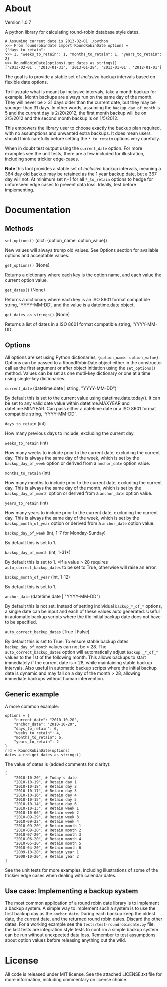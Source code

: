 About
================================================================================

Version 1.0.7

A python library for calculating round-robin database style dates.

 	# Assuming current date is 2013-02-01 ./python
	>>> From roundrobindate import RoundRobinDate options = {"days_to_retain":
	>>> 1, "weeks_to_retain": 1, "months_to_retain": 1, "years_to_retain": 2}
	>>> RoundRobinDate(options).get_dates_as_strings()
	['2013-02-01', '2013-01-31', '2013-01-28', '2013-01-01', '2012-01-01']	

The goal is to provide a stable set of _inclusive_ backup intervals based on
flexible date options. 

To illustrate what is meant by inclusive intervals, take a month backup for
example. Month backups are always run on the same day of the month. They will
never be > 31 days older than the current date, but they may be younger than 31
days. In other words, assuming the ```backup_day_of_month``` is 5 and the
current day is 2/20/2012, the first month backup will be on 2/5/2012 and the
second month backup is on 1/5/2012.

This empowers the library user to choose exactly the backup plan required, with
no assumptions and unwanted extra backups. It does mean users should think
carefully before setting the ```*_to_retain``` options very carefully.

When in doubt test output using the ```current_date``` option. For more
examples see the unit tests, there are a few included for illustration,
including some trickier edge-cases.

**Note** this tool provides a stable set of _inclusive_ backup intervals, meaning
a 364 day old backup may be retained as the 1 year backup date, but a 367 day
will not. At minimum set n+1 for all ```*_to_retain``` options to hedge for
unforeseen edge cases to prevent data loss. Ideally, test before implementing. 

Documentation
=============

Methods
-------

```set_options()``` (dict: {option_name: option_value})

New values will always trump old values. See Options section for available
options and acceptable values.

```get_options()``` (None)

Returns a dictionary where each key is the option name, and each value the
current option value.

```get_dates()``` (None)

Returns a dictionary where each key is an ISO 8601 format compatible string,
'YYYY-MM-DD', and the value is a datetime.date object.

```get_dates_as_strings()``` (None)

Returns a list of dates in a ISO 8601 format compatible string, 'YYYY-MM-DD'.

Options
-------

All options are set using Python dictionaries, ```{option_name:
option_value}```. Options can be passed to a RoundRobinDate object either in
the constructor call as the first argument or after object initiation using the
```set_options()``` method. Values can be set as one mutli-key dictionary or
one at a time using single-key dictionaries.

```current_date``` (datetime.date | string, "YYYY-MM-DD")

By default this is set to the current value using datetime.date.today(). It can
be set to any valid date value within datetime.MAXYEAR and datetime.MINYEAR.
Can pass either a datetime.date or a ISO 8601 format compatible string,
'YYYY-MM-DD'.

```days_to_retain``` (int)

How many previous days to include, excluding the current day.

```weeks_to_retain``` (int)

How many weeks to include prior to the current date, excluding the current day.
This is always the same day of the week, which is set by the
```backup_day_of_week``` option or derived from a ```anchor_date``` option
value.

```months_to_retain``` (int)

How many months to include prior to the current date, excluding the current
day. This is always the same day of the month, which is set by the
```backup_day_of_month``` option or derived from a ```anchor_date``` option
value.

```years_to_retain``` (int)

How many years to include prior to the current date, excluding the current day.
This is always the same day of the week, which is set by the
```backup_month_of_year``` option or derived from a ```anchor_date``` option
value.

```backup_day_of_week``` (int, 1-7 for Monday-Sunday)

By default this is set to 1.

```backup_day_of_month``` (int, 1-31*)

By default this is set to 1. *If a value > 28 requires
```auto_correct_backup_dates``` to be set to True, otherwise will raise an
error.

```backup_month_of_year``` (int, 1-12)

By default this is set to 1.

```anchor_date``` (datetime.date | "YYYY-MM-DD")

By default this is not set. Instead of setting individual ```backup_*_of_*```
options, a single date can be input and each of these values auto generated.
Useful in automatic backup scripts where the ific initial backup date does not
have to be specified.

```auto_correct_backup_dates``` (True | False)

By default this is set to True. To ensure stable backup dates
```backup_day_of_month``` values can not be > 28. The
```auto_correct_backup_dates``` option will automatically adjust ```backup
_*_of_*``` values to the 1st of the following month. This allows backups to
start immediately if the current date is > 28, while maintaining stable backup
intervals. Also useful in automatic backup scripts where the initial backup
date is dynamic and may fall on a day of the month > 28, allowing immediate
backups without human intervention.

Generic example
---------------

A more common example:

    options = {
        "current_date": "2010-10-20",
        "anchor_date": "2010-10-20",
        "days_to_retain": 6,
        "weeks_to_retain": 4,
        "months_to_retain": 6,
        "years_to_retain": 2
    }
    rrd = RoundRobinDate(options)
    dates = rrd.get_dates_as_strings()

The value of dates is (added comments for clarity):

    [
        "2010-10-20", # Today's date
        "2010-10-19", # Retain day 1
        "2010-10-18", # Retain day 2
        "2010-10-17", # Retain day 3
        "2010-10-16", # Retain day 4
        "2010-10-15", # Retain day 5
        "2010-10-14", # Retain day 6
        "2010-10-13", # Retain week 1
        "2010-10-06", # Retain week 2
        "2010-09-29", # Retain week 3
        "2010-09-22", # Retain week 4
        "2010-09-20", # Retain month 1
        "2010-08-20", # Retain month 2
        "2010-07-20", # Retain month 3
        "2010-06-20", # Retain month 4
        "2010-05-20", # Retain month 5
        "2010-04-20", # Retain month 6
        "2009-10-20", # Retain year 1
        "2008-10-20", # Retain year 2
    ]

See the unit tests for more examples, including illustrations of some of the trickier edge cases when dealing with calendar dates.

Use case: Implementing a backup system
----------------------------

The most common application of a round robin date library is to implement
a backup system. A simple way to implement such a system is to use the first
backup day as the ```anchor_date```. During each backup keep the oldest date,
the current date, and the returned round robin dates. Discard the other dates.
For a working example see the ```tests/test-roundrobindate.py``` file, the last
tests are integration style tests to confirm a simple backup system can be run
without unexpected data loss. Remember to test assumptions about option values
before releasing anything out the wild.

License
================================================================================

All code is released under MIT license. See the attached LICENSE.txt file for
more information, including commentary on license choice.
